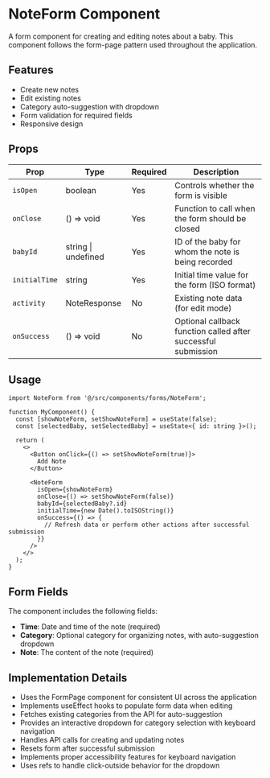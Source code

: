 # NoteForm Component

A form component for creating and editing notes about a baby. This component follows the form-page pattern used throughout the application.

## Features

- Create new notes
- Edit existing notes
- Category auto-suggestion with dropdown
- Form validation for required fields
- Responsive design

## Props

| Prop | Type | Required | Description |
|------|------|----------|-------------|
| `isOpen` | boolean | Yes | Controls whether the form is visible |
| `onClose` | () => void | Yes | Function to call when the form should be closed |
| `babyId` | string \| undefined | Yes | ID of the baby for whom the note is being recorded |
| `initialTime` | string | Yes | Initial time value for the form (ISO format) |
| `activity` | NoteResponse | No | Existing note data (for edit mode) |
| `onSuccess` | () => void | No | Optional callback function called after successful submission |

## Usage

```tsx
import NoteForm from '@/src/components/forms/NoteForm';

function MyComponent() {
  const [showNoteForm, setShowNoteForm] = useState(false);
  const [selectedBaby, setSelectedBaby] = useState<{ id: string }>();
  
  return (
    <>
      <Button onClick={() => setShowNoteForm(true)}>
        Add Note
      </Button>
      
      <NoteForm
        isOpen={showNoteForm}
        onClose={() => setShowNoteForm(false)}
        babyId={selectedBaby?.id}
        initialTime={new Date().toISOString()}
        onSuccess={() => {
          // Refresh data or perform other actions after successful submission
        }}
      />
    </>
  );
}
```

## Form Fields

The component includes the following fields:

- **Time**: Date and time of the note (required)
- **Category**: Optional category for organizing notes, with auto-suggestion dropdown
- **Note**: The content of the note (required)

## Implementation Details

- Uses the FormPage component for consistent UI across the application
- Implements useEffect hooks to populate form data when editing
- Fetches existing categories from the API for auto-suggestion
- Provides an interactive dropdown for category selection with keyboard navigation
- Handles API calls for creating and updating notes
- Resets form after successful submission
- Implements proper accessibility features for keyboard navigation
- Uses refs to handle click-outside behavior for the dropdown
